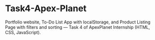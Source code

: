 # Task4-Apex-Planet
Portfolio website, To-Do List App with localStorage, and Product Listing Page with filters and sorting — Task 4 of ApexPlanet Internship (HTML, CSS, JavaScript).

